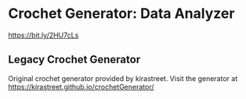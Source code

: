# Crochet Generator: Data Analyzer
https://bit.ly/2HU7cLs

## Legacy Crochet Generator
Original crochet generator provided by kirastreet. Visit the generator at https://kirastreet.github.io/crochetGenerator/

